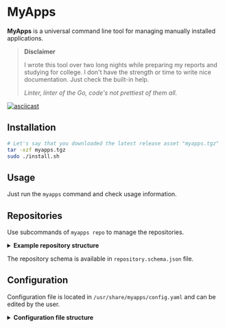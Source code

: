 # MyApps

**MyApps** is a universal command line tool for managing manually installed applications.

> **Disclaimer** 
> 
> I wrote this tool over two long nights while preparing my reports and studying for college. I don't have the strength or time to write nice documentation. Just check the built-in help.
> 
> _Linter, linter of the Go, code's not prettiest of them all._

[![asciicast](https://asciinema.org/a/451017.svg)](https://asciinema.org/a/451017)


## Installation

```bash
# Let's say that you downloaded the latest release asset "myapps.tgz"
tar -xzf myapps.tgz
sudo ./install.sh
```

## Usage

Just run the `myapps` command and check usage information.

## Repositories

Use subcommands of `myapps repo` to manage the repositories.

<details>
<summary><strong>Example repository structure</strong></summary>

```yaml
name: default
description: Default repository
maintainer: MyApps
contents: []
  # - name: applicationName
  #   description: Application description
  #   install_scenario:
  #     - some_commands
  #     - some_other_commands
  #   update_scenario:
  #     - some_commands
  #     - some_other_commands
  #   uninstall_scenario:
  #     - some_commands
  #     - some_other_commands
  #   newest_version_check:
  #     - some_commands
  #     - some_other_commands
  #   current_version_check:
  #     - some_commands
  #     - some_other_commands

# Those environment variables are available inside the scenarios:
# - OS (in all scenarios)
# - ARCH (in all scenarios)
# - LATEST_VERSION (in install & update scenarios)
# - CURRENT_VERSION (in update & uninstall scenarios)
# - TEMP - path to temporary directory that will be removed after scenario (in install & update scenarios)
```
</details>

The repository schema is available in `repository.schema.json` file.

## Configuration

Configuration file is located in `/usr/share/myapps/config.yaml` and can be edited by the user.

<details>
<summary><strong>Configuration file structure</strong></summary>

```yaml
# Name of default repository
default_repo: default

# GitHub repository loader configuration
github_loader:
  # Enable automatic detection of default repository branch
  detect_default_branch: true
  # If the automatic detection is disabled, use following branch name as default (when not explicitly specified)
  default_branch_name: master
```
